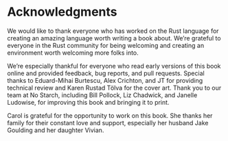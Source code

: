 # Acknowledgments

We would like to thank everyone who has worked on the Rust language for creating an amazing language worth writing a book about. We’re grateful to everyone in the Rust community for being welcoming and creating an environment worth welcoming more folks into.

We’re especially thankful for everyone who read early versions of this book online and provided feedback, bug reports, and pull requests. Special thanks to Eduard-Mihai Burtescu, Alex Crichton, and JT for providing technical review and Karen Rustad Tölva for the cover art. Thank you to our team at No Starch, including Bill Pollock, Liz Chadwick, and Janelle Ludowise, for improving this book and bringing it to print.

Carol is grateful for the opportunity to work on this book. She thanks her family for their constant love and support, especially her husband Jake Goulding and her daughter Vivian.
